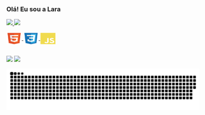 ### Olá! Eu sou a Lara

<div>
  <a href="https://github.com/laramcj">
  <img height="180em" src="https://github-readme-stats.vercel.app/api?username=laramcj&show_icons=true&theme=nightowl&include_all_commits=true&count_private=true"/>
  <img height="180em" src="https://github-readme-stats.vercel.app/api/top-langs/?username=laramcj&layout=compact&langs_count=7&theme=nightowl"/>
</div>
  
 <div style="display: inline_block"><br>
  <img align="center" alt="Lara-HTML" height="30" width="40" src="https://raw.githubusercontent.com/devicons/devicon/master/icons/html5/html5-original.svg">
  <img align="center" alt="Lara-CSS" height="30" width="40" src="https://raw.githubusercontent.com/devicons/devicon/master/icons/css3/css3-original.svg">
  <img align="center" alt="Lara-Js" height="30" width="40" src="https://raw.githubusercontent.com/devicons/devicon/master/icons/javascript/javascript-plain.svg">
  <!--<img align="center" alt="Rafa-Python" height="30" width="40" src="https://raw.githubusercontent.com/devicons/devicon/master/icons/python/python-original.svg">-->
</div>
  
##

  <div> 
  <a href="https://www.instagram.com/laramcj/" target="_blank"><img src="https://img.shields.io/badge/-Instagram-%23E4405F?style=for-the-badge&logo=instagram&logoColor=white" target="_blank"></a>
  <a href="https://www.linkedin.com/in/lara-j-86193a94/" target="_blank"><img src="https://img.shields.io/badge/-LinkedIn-%230077B5?style=for-the-badge&logo=linkedin&logoColor=white" target="_blank"></a> 
 
  ![Snake animation](https://github.com/laramcj/laramcj/blob/output/github-contribution-grid-snake.svg)
 
</div>
  
<!--
**laramcj/laramcj** is a ✨ _special_ ✨ repository because its `README.md` (this file) appears on your GitHub profile.

Here are some ideas to get you started:

- 🔭 Hoje estou trabalhando com QA. - I’m currently working on QA.
- 🌱 Estudando Front End/Sistemas para Internet-FIAP - I’m currently learning Front End/Sistemas para Internet-FIAP
- 👯 I’m looking to collaborate on ...
- 🤔 I’m looking for help with ...
- 💬 Ask me about ...
- 📫 Contato: lara.mcj@gmail.com - How to reach me: lara.mcj@gmail.com
- 😄 Pronouns: ela/dela - she/her
- ⚡ Fato interessante: Amo viajar e esta é a minha segunda faculdade - Fun fact: I love to travel and this is my second graduation.
-->
